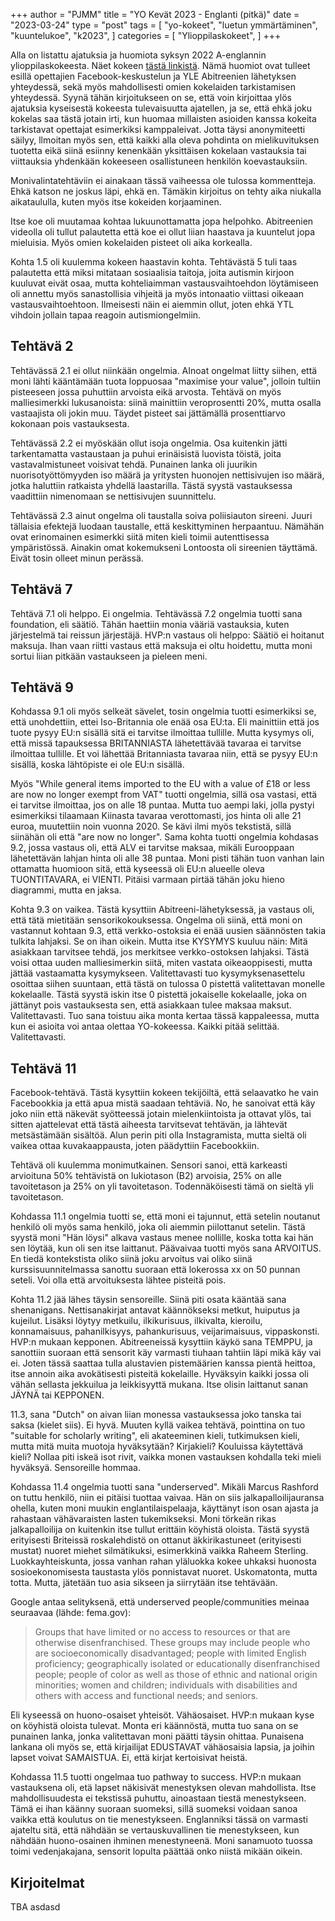 +++
author = "PJMM"
title = "YO Kevät 2023 - Englanti (pitkä)"
date = "2023-03-24"
type = "post"
tags = [
    "yo-kokeet",
    "luetun ymmärtäminen",
    "kuuntelukoe",
    "k2023",
    ]
categories = [
    "Ylioppilaskokeet",
]
+++

Alla on listattu ajatuksia ja huomiota syksyn 2022 A-englannin ylioppilaskokeesta. Näet kokeen [tästä linkistä](https://yle.fi/plus/abitreenit/2023/kevat/2023-03-20_EA_fi/index.html). Nämä huomiot ovat tulleet esillä opettajien Facebook-keskustelun ja YLE Abitreenien lähetyksen yhteydessä, sekä myös mahdollisesti omien kokelaiden tarkistamisen yhteydessä. Syynä tähän kirjoitukseen on se, että voin kirjoittaa ylös ajatuksia kyseisestä kokeesta tulevaisuutta ajatellen, ja se, että ehkä joku kokelas saa tästä jotain irti, kun huomaa millaisten asioiden kanssa kokeita tarkistavat opettajat esimerkiksi kamppaleivat. Jotta täysi anonymiteetti säilyy, llmoitan myös sen, että kaikki alla oleva pohdinta on mielikuvituksen tuotetta eikä siinä esiinny kenenkään yksittäisen kokelaan vastauksia tai viittauksia yhdenkään kokeeseen osallistuneen henkilön koevastauksiin.

Monivalintatehtäviin ei ainakaan tässä vaiheessa ole tulossa kommentteja. Ehkä katson ne joskus läpi, ehkä en. Tämäkin kirjoitus on tehty aika niukalla aikataululla, kuten myös itse kokeiden korjaaminen. 

Itse koe oli muutamaa kohtaa lukuunottamatta jopa helpohko. Abitreenien videolla oli tullut palautetta että koe ei ollut liian haastava ja kuuntelut jopa mieluisia. Myös omien kokelaiden pisteet oli aika korkealla. 

Kohta 1.5 oli kuulemma kokeen haastavin kohta. Tehtävästä 5 tuli taas palautetta että miksi mitataan sosiaalisia taitoja, joita autismin kirjoon kuuluvat eivät osaa, mutta kohteliaimman vastausvaihtoehdon löytämiseen oli annettu myös sanastollisia vihjeitä ja myös intonaatio viittasi oikeaan vastausvaihtoehtoon. Ilmeisesti näin ei aiemmin ollut, joten ehkä YTL vihdoin jollain tapaa reagoin autismiongelmiin. 

## Tehtävä 2

Tehtävässä 2.1 ei ollut niinkään ongelmia. AInoat ongelmat liitty siihen, että moni lähti kääntämään tuota loppuosaa "maximise your value", jolloin tultiin pisteeseen jossa puhuttiin arvoista eikä arvosta. Tehtävä on myös malliesimerkki lukusanoista: siinä mainittiin veroprosentti 20%, mutta osalla vastaajista oli jokin muu. Täydet pisteet sai jättämällä prosenttiarvo kokonaan pois vastauksesta.

Tehtävässä 2.2 ei myöskään ollut isoja ongelmia. Osa kuitenkin jätti tarkentamatta vastaustaan ja puhui erinäisistä luovista töistä, joita vastavalmistuneet voisivat tehdä. Punainen lanka oli juurikin nuorisotyöttömyyden iso määrä ja yritysten huonojen nettisivujen iso määrä, jotka haluttiin ratkaista yhdellä laastarilla. Tästä syystä vastauksessa vaadittiin nimenomaan se nettisivujen suunnittelu. 

Tehtävässä 2.3 ainut ongelma oli taustalla soiva poliisiauton sireeni. Juuri tällaisia efektejä luodaan taustalle, että keskittyminen herpaantuu. Nämähän ovat erinomainen esimerkki siitä miten kieli toimii autenttisessa ympäristössä. Ainakin omat kokemukseni Lontoosta oli sireenien täyttämä. Eivät tosin olleet minun perässä. 

## Tehtävä 7

Tehtävä 7.1 oli helppo. Ei ongelmia. Tehtävässä 7.2 ongelmia tuotti sana foundation, eli säätiö. Tähän haettiin monia vääriä vastauksia, kuten järjestelmä tai reissun järjestäjä. HVP:n vastaus oli helppo: Säätiö ei hoitanut maksuja. Ihan vaan riitti vastaus että maksuja ei oltu hoidettu, mutta moni sortui liian pitkään vastaukseen ja pieleen meni.

## Tehtävä 9

Kohdassa 9.1 oli myös selkeät sävelet, tosin ongelmia tuotti esimerkiksi se, että unohdettiin, ettei Iso-Britannia ole enää osa EU:ta. Eli mainittiin että jos tuote pysyy EU:n sisällä sitä ei tarvitse ilmoittaa tullille.  Mutta kysymys oli, että missä tapauksessa BRITANNIASTA lähetettävää tavaraa ei tarvitse ilmoittaa tullille. Et voi lähettää Britanniasta tavaraa niin, että se pysyy EU:n sisällä, koska lähtöpiste ei ole EU:n sisällä. 

Myös "While general items imported to the EU with a value of £18 or less are now no longer exempt from VAT" tuotti ongelmia, sillä osa vastasi, että ei tarvitse ilmoittaa, jos on alle 18 puntaa. Mutta tuo aempi laki, jolla pystyi esimerkiksi tilaamaan Kiinasta tavaraa verottomasti, jos hinta oli alle 21 euroa, muutettiin noin vuonna 2020. Se kävi ilmi myös tekstistä, sillä siinähän oli että "are now no longer". Sama kohta tuotti ongelmia kohdasas 9.2, jossa vastaus oli, että ALV ei tarvitse maksaa, mikäli Eurooppaan lähetettävän lahjan hinta oli alle 38 puntaa. Moni pisti tähän tuon vanhan lain ottamatta huomioon sitä, että kyseessä oli EU:n alueelle oleva TUONTITAVARA, ei VIENTI. Pitäisi varmaan pirtää tähän joku hieno diagrammi, mutta en jaksa. 

Kohta 9.3 on vaikea. Tästä kysyttiin Abitreeni-lähetyksessä, ja vastaus oli, että tätä mietitään sensorikokouksessa. Ongelma oli siinä, että moni on vastannut kohtaan 9.3, että verkko-ostoksia ei enää uusien säännösten takia tulkita lahjaksi. Se on ihan oikein. Mutta itse KYSYMYS kuuluu näin: Mitä asiakkaan tarvitsee tehdä, jos merkitsee verkko-ostoksen lahjaksi. Tästä voisi ottaa uuden malliesimerkin siitä, miten vastata oikeaoppisesti, mutta jättää vastaamatta kysymykseen. Valitettavasti tuo kysymyksenasettelu osoittaa siihen suuntaan, että tästä on tulossa 0 pistettä valitettavan monelle kokelaalle. Tästä syystä iskin itse 0 pistettä jokaiselle kokelaalle, joka on jättänyt pois vastauksesta sen, että asiakkaan tulee maksaa maksut. Valitettavasti. Tuo sana toistuu aika monta kertaa tässä kappaleessa, mutta kun ei asioita voi antaa olettaa YO-kokeessa. Kaikki pitää selittää. Valitettavasti.

## Tehtävä 11

Facebook-tehtävä. Tästä kysyttiin kokeen tekijöiltä, että selaavatko he vain Facebookkia ja että apua mistä saadaan tehtäviä. No, he sanoivat että käy joko niin että näkevät syötteessä jotain mielenkiintoista ja ottavat ylös, tai sitten ajattelevat että tästä aiheesta tarvitsevat tehtävän, ja lähtevät metsästämään sisältöä. Alun perin piti olla Instagramista, mutta sieltä oli vaikea ottaa kuvakaappausta, joten päädyttiin Facebookkiin. 

Tehtävä oli kuulemma monimutkainen. Sensori sanoi, että karkeasti arvioituna 50% tehtävistä on lukiotason (B2) arvoisia, 25% on alle tavoitetason ja 25% on yli tavoitetason. Todennäköisesti tämä on sieltä yli tavoitetason. 

Kohdassa 11.1 ongelmia tuotti se, että moni ei tajunnut, että setelin noutanut henkilö oli myös sama henkilö, joka oli aiemmin piilottanut setelin. Tästä syystä moni "Hän löysi" alkava vastaus menee nollille, koska totta kai hän sen löytää, kun oli sen itse laittanut. Päävaivaa tuotti myös sana ARVOITUS. En tiedä kontekstista oliko siinä joku arvoitus vai oliko siinä kurssisuunnitelmassa sanottu suoraan että lokerossa xx on 50 punnan seteli. Voi olla että arvoituksesta lähtee pisteitä pois. 

Kohta 11.2 jää lähes täysin sensoreille. Siinä piti osata kääntää sana shenanigans. Nettisanakirjat antavat käännökseksi metkut, huiputus ja kujeilut. Lisäksi löytyy metkuilu, ilkikurisuus, ilkivalta, kieroilu, konnamaisuus, pahanilkisyys, pahankurisuus, veijarimaisuus, vippaskonsti. HVP:n mukaan kepponen. Abitreeneissä kysyttiin käykö sana TEMPPU, ja sanottiin suoraan että sensorit käy varmasti tiuhaan tahtiin läpi mikä käy vai ei. Joten tässä saattaa tulla alustavien pistemäärien kanssa pientä heittoa, itse annoin aika avokätisesti pisteitä kokelaille. Hyväksyin kaikki jossa oli vähän sellasta jekkuilua ja leikkisyyttä mukana. Itse olisin laittanut sanan JÄYNÄ tai KEPPONEN. 

11.3, sana "Dutch" on aivan liian monessa vastauksessa joko tanska tai saksa (kielet siis). Ei hyvä. Muuten kyllä vaikea tehtävä, pointtina on tuo "suitable for scholarly writing", eli akateeminen kieli, tutkimuksen kieli, mutta mitä muita muotoja hyväksytään? Kirjakieli? Kouluissa käytettävä kieli? Nollaa piti iskeä isot rivit, vaikka monen vastauksen kohdalla teki mieli hyväksyä. Sensoreille hommaa. 

Kohdassa 11.4 ongelmia tuotti sana "underserved". Mikäli Marcus Rashford on tuttu henkilö, niin ei pitäisi tuottaa vaivaa. Hän on siis jalkapalloilijauransa ohella, kuten moni muukin englantilaispelaaja, käyttänyt ison osan ajasta ja rahastaan vähävaraisten lasten tukemikseksi. Moni törkeän rikas jalkapalloilija on kuitenkin itse tullut erittäin köyhistä oloista. Tästä syystä erityisesti Briteissä roskalehdistö on ottanut äkkirikastuneet (erityisesti mustat) nuoret miehet silmätikuksi, esimerkkinä vaikka Raheem Sterling. Luokkayhteiskunta, jossa vanhan rahan yläluokka kokee uhkaksi huonosta sosioekonomisesta taustasta ylös ponnistavat nuoret. Uskomatonta, mutta totta. Mutta, jätetään tuo asia sikseen ja siirrytään itse tehtävään. 

Google antaa selityksenä, että underserved people/communities meinaa seuraavaa (lähde: fema.gov):
> Groups that have limited or no access to resources or that are otherwise disenfranchised. These groups may include people who are socioeconomically disadvantaged; people with limited English proficiency; geographically isolated or educationally disenfranchised people; people of color as well as those of ethnic and national origin minorities; women and children; individuals with disabilities and others with access and functional needs; and seniors. 

Eli kyseessä on huono-osaiset yhteisöt. Vähäosaiset. HVP:n mukaan kyse on köyhistä oloista tulevat. Monta eri käännöstä, mutta tuo sana on se punainen lanka, jonka valitettavan moni päätti täysin ohittaa. Punaisena lankana oli myös se, että kirjailijat EDUSTAVAT vähäosaisia lapsia, ja joihin lapset voivat SAMAISTUA. Ei, että kirjat kertoisivat heistä. 

Kohdassa 11.5 tuotti ongelmaa tuo pathway to success. HVP:n mukaan vastauksena oli, etä lapset näkisivät menestyksen olevan mahdollista. Itse mahdollisuudesta ei tekstissä puhuttu, ainoastaan tiestä menestykseen. Tämä ei ihan käänny suoraan suomeksi, sillä suomeksi voidaan sanoa vaikka että koulutus on tie menestykseen. Englanniksi tässä on varmasti ajateltu sitä, että nähdään se vertauskuvallinen tie menestykseen, kun nähdään huono-osainen ihminen menestyneenä. Moni sanamuoto tuossa toimi vedenjakajana, sensorit lopulta päättää onko niistä mikään oikein.

## Kirjoitelmat

TBA asdasd